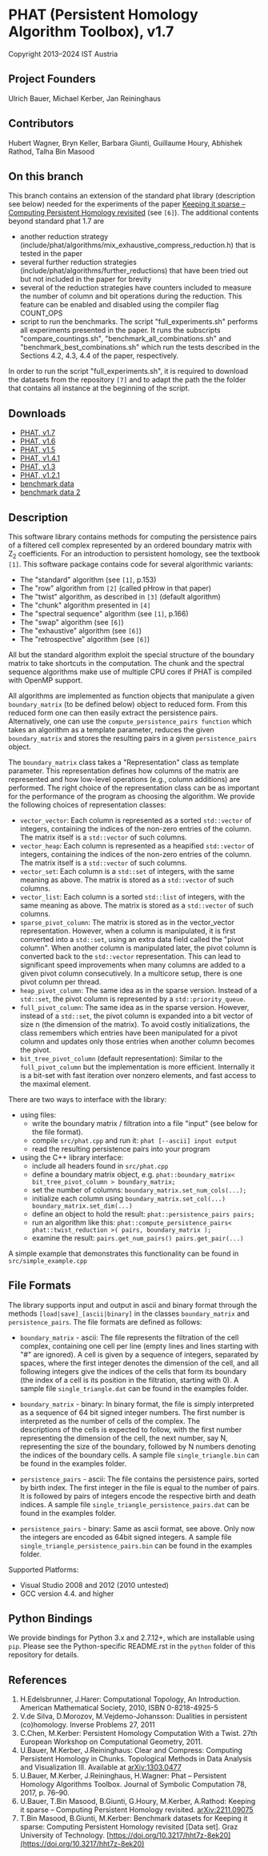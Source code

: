 # PHAT (Persistent Homology Algorithm Toolbox), v1.7 #
Copyright 2013–2024 IST Austria

## Project Founders ##

Ulrich Bauer, Michael Kerber, Jan Reininghaus

## Contributors ##

Hubert Wagner, Bryn Keller, Barbara Giunti, Guillaume Houry, Abhishek Rathod, Talha Bin Masood

## On this branch ##

This branch contains an extension of the standard phat library (description
see below) needed for the experiments of the paper [Keeping it sparse – Computing Persistent Homology revisited](https://arxiv.org/abs/2211.09075) (see `[6]`). The additional contents beyond standard phat 1.7 are

* another reduction strategy (include/phat/algorithms/mix_exhaustive_compress_reduction.h) that is tested in the paper
* several further reduction strategies (include/phat/algorithms/further_reductions) that have been tried out but not included in the paper for brevity
* several of the reduction strategies have counters included to measure the
number of column and bit operations during the reduction. This feature can be
enabled and disabled using the compiler flag COUNT_OPS
* script to run the benchmarks. The script "full_experiments.sh" performs all
experiments presented in the paper. It runs the subscripts "compare_countings.sh", "benchmark_all_combinations.sh" and "benchmark_best_combinations.sh" which run the tests described in the Sections 4.2, 4.3, 4.4 of the paper, respectively.

In order to run the script "full_experiments.sh", it is required to download
the datasets from the repository `[7]` and to adapt the path the the folder that contains all instance at the beginning
of the script.

## Downloads ##
* [PHAT, v1.7](https://bitbucket.org/phat-code/phat/get/v1.7.zip)
* [PHAT, v1.6](https://bitbucket.org/phat-code/phat/get/v1.6.zip)
* [PHAT, v1.5](https://bitbucket.org/phat-code/phat/get/v1.5.zip)
* [PHAT, v1.4.1](https://bitbucket.org/phat-code/phat/get/v1.4.1.zip)
* [PHAT, v1.3](https://drive.google.com/uc?id=0B7Yz6TPEpiGEMGFNQ3FPX3ltelk&export=download)
* [PHAT, v1.2.1](https://drive.google.com/uc?id=0B7Yz6TPEpiGENE9KUnhUSFdFQUk&export=download)
* [benchmark data](https://drive.google.com/uc?id=0B7Yz6TPEpiGERGZFbjlXaUt1ZWM&export=download)
* [benchmark data 2](https://drive.google.com/uc?id=0B7Yz6TPEpiGEWE55X3RuM3JjZ3M&export=download)

## Description ##

This software library contains methods for computing the persistence pairs of a 
filtered cell complex represented by an ordered boundary matrix with Z<sub>2</sub> coefficients. 
For an introduction to persistent homology, see the textbook `[1]`. This software package
contains code for several algorithmic variants:

  * The "standard" algorithm (see `[1]`, p.153)
  * The "row" algorithm from `[2]` (called pHrow in that paper)
  * The "twist" algorithm, as described in `[3]` (default algorithm)
  * The "chunk" algorithm presented in `[4]` 
  * The "spectral sequence" algorithm (see `[1]`, p.166)
  * The "swap" algorithm (see `[6]`)
  * The "exhaustive" algorithm (see `[6]`)
  * The "retrospective" algorithm (see `[6]`)
  
All but the standard algorithm exploit the special structure of the boundary matrix
to take shortcuts in the computation. The chunk and the spectral sequence algorithms
make use of multiple CPU cores if PHAT is compiled with OpenMP support.

All algorithms are implemented as function objects that manipulate a given 
`boundary_matrix` (to be defined below) object to reduced form. 
From this reduced form one can then easily extract the persistence pairs. 
Alternatively, one can use the `compute_persistence_pairs function` which takes an 
algorithm as a template parameter, reduces the given `boundary_matrix` and stores the 
resulting pairs in a given `persistence_pairs` object.

The `boundary_matrix` class takes a "Representation" class as template parameter. 
This representation defines how columns of the matrix are represented and how 
low-level operations (e.g., column additions) are performed. The right choice of the 
representation class can be as important for the performance of the program as choosing
the algorithm. We provide the following choices of representation classes:

  * `vector_vector`: Each column is represented as a sorted `std::vector` of integers, containing the indices of the non-zero entries of the column. The matrix itself is a `std::vector` of such columns.
  * `vector_heap`: Each column is represented as a heapified `std::vector` of integers, containing the indices of the non-zero entries of the column. The matrix itself is a `std::vector` of such columns.
  * `vector_set`: Each column is a `std::set` of integers, with the same meaning as above. The matrix is stored as a `std::vector` of such columns.
  * `vector_list`: Each column is a sorted `std::list` of integers, with the same meaning as above. The matrix is stored as a `std::vector` of such columns.
  * `sparse_pivot_column`: The matrix is stored as in the vector_vector representation. However, when a column is manipulated, it is first  converted into a `std::set`, using an extra data field called the "pivot column".  When another column is manipulated later, the pivot column is converted back to  the `std::vector` representation. This can lead to significant speed improvements when many columns  are added to a given pivot column consecutively. In a multicore setup, there is one pivot column per thread.
  * `heap_pivot_column`: The same idea as in the sparse version. Instead of a `std::set`, the pivot column is represented by a `std::priority_queue`. 
  * `full_pivot_column`: The same idea as in the sparse version. However, instead of a `std::set`, the pivot column is expanded into a bit vector of size n (the dimension of the matrix). To avoid costly initializations, the class remembers which entries have been manipulated for a pivot column and updates only those entries when another column becomes the pivot.
  * `bit_tree_pivot_column` (default representation): Similar to the `full_pivot_column` but the implementation is more efficient. Internally it is a bit-set with fast iteration over nonzero elements, and fast access to the maximal element. 
  
There are two ways to interface with the library:

* using files: 
    * write the boundary matrix / filtration into a file "input" (see below for the file format). 
    * compile `src/phat.cpp` and run it:
    `
    phat [--ascii] input output
    ` 
    * read the resulting persistence pairs into your program 
* using the C++ library interface:
    * include all headers found in `src/phat.cpp`
    * define a boundary matrix object, e.g. 
`
phat::boundary_matrix< bit_tree_pivot_column > boundary_matrix;
`
    * set the number of columns:
`
boundary_matrix.set_num_cols(...);
`
    * initialize each column using 
`
boundary_matrix.set_col(...)
boundary_matrix.set_dim(...)
`
    * define an object to hold the result:
`
phat::persistence_pairs pairs;
`
    * run an algorithm like this:
`
phat::compute_persistence_pairs< phat::twist_reduction >( pairs, boundary_matrix );
`
    * examine the result: 
`
pairs.get_num_pairs()
pairs.get_pair(...)
` 
 	
A simple example that demonstrates this functionality can be found in `src/simple_example.cpp`

## File Formats ##

The library supports input and output in ascii and binary format
through the methods `[load|save]_[ascii|binary]` in the classes `boundary_matrix` 
and `persistence_pairs`. The file formats are defined as follows:

* `boundary_matrix` - ascii:
	The file represents the filtration of the cell complex, containing one cell 
	per line (empty lines and lines starting with "#" are ignored). A cell is given by 
	a sequence of integers, separated by spaces, where the first integer denotes the
	dimension of the cell, and all following integers give the indices
	of the cells that form its boundary (the index of a cell is its position 
	in the filtration, starting with 0). 
	A sample file `single_triangle.dat` can be found in the examples folder.

* `boundary_matrix` - binary:
	In binary format, the file is simply interpreted as a sequence of 64 bit signed integer 
	numbers. The first number is interpreted as the number of cells of the complex. The 	
	descriptions of the cells is expected to follow, with the first number representing the 
	dimension of the cell, the next number, say N, representing the size of the boundary, 
	followed by N numbers denoting the indices of the boundary cells. 
	A sample file `single_triangle.bin` can be found in the examples folder.

* `persistence_pairs` - ascii: 
	The file contains the persistence pairs, sorted by birth index. The first integer in the
	file is equal to the number of pairs. It is followed by pairs of integers encode the 
	respective birth and death indices. 
	A sample file `single_triangle_persistence_pairs.dat` can be found in the examples folder.

* `persistence_pairs` - binary: 
	Same as ascii format, see above. Only now the integers are encoded as 64bit signed integers.
	A sample file `single_triangle_persistence_pairs.bin` can be found in the examples folder.

Supported Platforms:

* Visual Studio 2008 and 2012 (2010 untested)
* GCC version 4.4. and higher

## Python Bindings ##
We provide bindings for Python 3.x and 2.7.12+, which are installable using `pip`. Please see
the Python-specific README.rst in the `python` folder of this repository for details.

## References ##

1. H.Edelsbrunner, J.Harer: Computational Topology, An Introduction. American Mathematical Society, 2010, ISBN 0-8218-4925-5
2. V.de Silva, D.Morozov, M.Vejdemo-Johansson: Dualities in persistent (co)homology. Inverse Problems 27, 2011
3. C.Chen, M.Kerber: Persistent Homology Computation With a Twist. 27th European Workshop on Computational Geometry, 2011.
4. U.Bauer, M.Kerber, J.Reininghaus: Clear and Compress: Computing Persistent Homology in Chunks. Topological Methods in Data Analysis and Visualization III. Available at [arXiv:1303.0477](https://arxiv.org/abs/1303.0477)
5. U.Bauer, M.Kerber, J.Reininghaus, H.Wagner: Phat – Persistent Homology Algorithms Toolbox. Journal of Symbolic Computation 78, 2017, p. 76–90.
6. U.Bauer, T.Bin Masood, B.Giunti, G.Houry, M.Kerber, A.Rathod: Keeping it sparse – Computing Persistent Homology revisited. [arXiv:2211.09075](https://arxiv.org/abs/2211.09075)
7. T.Bin Masood, B.Giunti, M.Kerber: Benchmark datasets for Keeping it sparse: Computing Persistent Homology revisited [Data set]. Graz University of Technology. [https://doi.org/10.3217/hht7z-8ek20](https://doi.org/10.3217/hht7z-8ek20)
